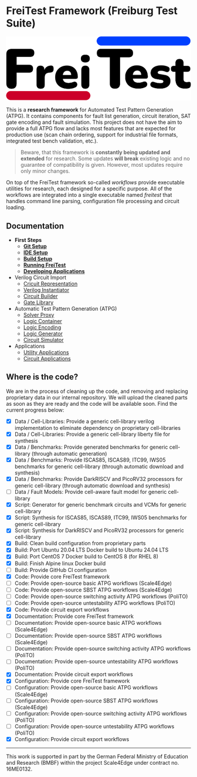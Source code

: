 # FreiTest Framework (Freiburg Test Suite)

![FreiTest Logo](logo.png)

This is a **research framework** for Automated Test Pattern Generation (ATPG).
It contains components for fault list generation, circuit iteration, SAT gate encoding and fault simulation.
This project does not have the aim to provide a full ATPG flow and lacks most features that are expected for production use (scan chain ordering, support for industrial file formats, integrated test bench validation, etc.).

> Beware, that this framework is **constantly being updated and extended** for research.
> Some updates **will break** existing logic and no guarantee of compatibility is given.
> However, most updates require only minor changes.

On top of the FreiTest framework so-called _workflows_ provide executable utilities for research, each designed for a specific purpose.
All of the workflows are integrated into a single executable named _freitest_ that handles command line parsing, configuration file processing and circuit loading.


## Documentation

- **First Steps**
  - [**Git Setup**](documentation/framework/first_steps/1_GitSetup.md)
  - [**IDE Setup**](documentation/framework/first_steps/2_IdeSetup.md)
  - [**Build Setup**](documentation/framework/first_steps/3_BuildSetup.md)
  - [**Running FreiTest**](documentation/framework/first_steps/4_RunningFreiTest.md)
  - [**Developing Applications**](documentation/framework/first_steps/5_DevelopingApplication.md)
- Verilog Circuit Import
  - [Cricuit Representation](documentation/framework/circuit/1_CircuitRepresentation.md)
  - [Verilog Instantiator](documentation/framework/circuit/2_VerilogInstantiator.md)
  - [Circuit Builder](documentation/framework/circuit/3_CircuitBuilder.md)
  - [Gate Library](documentation/framework/circuit/4_GateLibrary.md)
- Automatic Test Pattern Generation (ATPG)
  - [Solver Proxy](documentation/framework/tpg/1_SolverProxy.md)
  - [Logic Container](documentation/framework/tpg/2_LogicContainer.md)
  - [Logic Encoding](documentation/framework/tpg/3_LogicEncoding.md)
  - [Logic Generator](documentation/framework/tpg/4_LogicGenerator.md)
  - [Circuit Simulator](documentation/framework/tpg/5_CircuitSimulator.md)
- Applications
  - [Utility Applications](documentation/applications/1_Utility.md)
  - [Circuit Applications](documentation/applications/2_Circuit.md)


## Where is the code?

We are in the process of cleaning up the code, and removing and replacing proprietary data in our internal repository.
We will upload the cleaned parts as soon as they are ready and the code will be available soon.
Find the current progress below:

- [X] Data / Cell-Libraries: Provide a generic cell-library verilog implementation to eliminate dependency on proprietary cell-libraries
- [X] Data / Cell-Libraries: Provide a generic cell-library liberty file for synthesis
- [X] Data / Benchmarks: Provide generated benchmarks for generic cell-library (through automatic generation)
- [X] Data / Benchmarks: Provide ISCAS85, ISCAS89, ITC99, IWS05 benchmarks for generic cell-library (through automatic download and synthesis)
- [X] Data / Benchmarks: Provide DarkRISCV and PicoRV32 processors for generic cell-library (through automatic download and synthesis)
- [ ] Data / Fault Models: Provide cell-aware fault model for generic cell-library
- [X] Script: Generator for generic benchmark circuits and VCMs for generic cell-library
- [X] Script: Synthesis for ISCAS85, ISCAS89, ITC99, IWS05 benchmarks for generic cell-library
- [X] Script: Synthesis for DarkRISCV and PicoRV32 processors for generic cell-library
- [X] Build: Clean build configuration from proprietary parts
- [X] Build: Port Ubuntu 20.04 LTS Docker build to Ubuntu 24.04 LTS
- [X] Build: Port CentOS 7 Docker build to CentOS 8 (for RHEL 8)
- [X] Build: Finish Alpine linux Docker build
- [ ] Build: Provide GitHub CI configuration
- [X] Code: Provide core FreiTest framework
- [ ] Code: Provide open-source basic ATPG workflows (Scale4Edge)
- [ ] Code: Provide open-source SBST ATPG workflows (Scale4Edge)
- [ ] Code: Provide open-source switching activity ATPG workflows (PoliTO)
- [ ] Code: Provide open-source untestability ATPG workflows (PoliTO)
- [X] Code: Provide circuit export workflows
- [X] Documentation: Provide core FreiTest framework
- [ ] Documentation: Provide open-source basic ATPG workflows (Scale4Edge)
- [ ] Documentation: Provide open-source SBST ATPG workflows (Scale4Edge)
- [ ] Documentation: Provide open-source switching activity ATPG workflows (PoliTO)
- [ ] Documentation: Provide open-source untestability ATPG workflows (PoliTO)
- [X] Documentation: Provide circuit export workflows
- [X] Configuration: Provide core FreiTest framework
- [ ] Configuration: Provide open-source basic ATPG workflows (Scale4Edge)
- [ ] Configuration: Provide open-source SBST ATPG workflows (Scale4Edge)
- [ ] Configuration: Provide open-source switching activity ATPG workflows (PoliTO)
- [ ] Configuration: Provide open-source untestability ATPG workflows (PoliTO)
- [X] Configuration: Provide circuit export workflows

---

This work is supported in part by the German Federal Ministry of Education and Research (BMBF) within the project Scale4Edge under contract no. 16ME0132.
